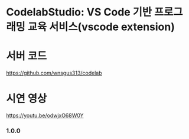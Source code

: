 # CodelabStudio: VS Code 기반 프로그래밍 교육 서비스(vscode extension)

# 서버 코드
https://github.com/wnsgus313/codelab

# 시연 영상
https://youtu.be/odwjxO68W0Y

### 1.0.0
